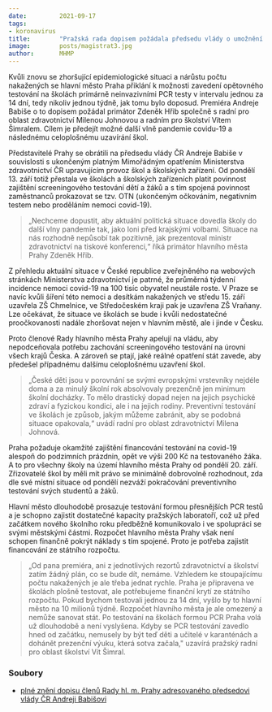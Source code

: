 ```yaml
---
date:         2021-09-17
tags:         
- koronavirus
title:        "Pražská rada dopisem požádala předsedu vlády o umožnění opětovně zavést testování ve školách"
image: 	      posts/magistrat3.jpg
author:       MHMP
---
```


Kvůli znovu se zhoršující epidemiologické situaci a nárůstu počtu nakažených se hlavní město Praha přiklání k možnosti zavedení opětovného testování na školách primárně neinvazivními PCR testy v intervalu jednou za 14 dní, tedy nikoliv jednou týdně, jak tomu bylo doposud. Premiéra Andreje Babiše o to dopisem požádal primátor Zdeněk Hřib společně s radní pro oblast zdravotnictví Milenou Johnovou a radním pro školství Vítem Šimralem. Cílem je předejít možné další vlně pandemie covidu-19 a následnému celoplošnému uzavírání škol.

Představitelé Prahy se obrátili na předsedu vlády ČR Andreje Babiše v souvislosti s ukončeným platným Mimořádným opatřením Ministerstva zdravotnictví ČR upravujícím provoz škol a školských zařízení. Od pondělí 13. září totiž přestala ve školách a školských zařízeních platit povinnost zajištění screeningového testování dětí a žáků a s tím spojená povinnost zaměstnanců prokazovat se tzv. OTN (ukončeným očkováním, negativním testem nebo proděláním nemoci covid-19).

> „Nechceme dopustit, aby aktuální politická situace dovedla školy do další vlny pandemie tak, jako loni před krajskými volbami. Situace na nás rozhodně nepůsobí tak pozitivně, jak prezentoval ministr zdravotnictví na tiskové konferenci,“ říká primátor hlavního města Prahy Zdeněk Hřib. 

Z přehledu aktuální situace v České republice zveřejněného na webových stránkách Ministerstva zdravotnictví je patrné, že průměrná týdenní incidence nemoci covid-19 na 100 tisíc obyvatel neustále roste. V Praze se navíc kvůli šíření této nemoci a desítkám nakažených ve středu 15. září uzavřela ZŠ Chmelnice, ve Středočeském kraji pak je uzavřena ZŠ Vraňany. Lze očekávat, že situace ve školách se bude i kvůli nedostatečné proočkovanosti nadále zhoršovat nejen v hlavním městě, ale i jinde v Česku.

Proto členové Rady hlavního města Prahy apelují na vládu, aby nepodceňovala potřebu zachování screeningového testování na úrovni všech krajů Česka. A zároveň se ptají, jaké reálné opatření stát zavede, aby předešel případnému dalšímu celoplošnému uzavření škol.

> „České děti jsou v porovnání se svými evropskými vrstevníky nejdéle doma a za minulý školní rok absolvovaly prezenčně jen minimum školní docházky. To mělo drastický dopad nejen na jejich psychické zdraví a fyzickou kondici, ale i na jejich rodiny. Preventivní testování ve školách je způsob, jakým můžeme zabránit, aby se podobná situace opakovala,“ uvádí radní pro oblast zdravotnictví Milena Johnová.

Praha požaduje okamžité zajištění financování testování na covid-19 alespoň do podzimních prázdnin, opět ve výši 200 Kč na testovaného žáka. A to pro všechny školy na území hlavního města Prahy od pondělí 20. září. Zřizovatelé škol by měli mít právo se minimálně dobrovolně rozhodnout, zda dle své místní situace od pondělí nezváží pokračování preventivního testování svých studentů a žáků.

Hlavní město dlouhodobě prosazuje testování formou přesnějších PCR testů a je schopno zajistit dostatečné kapacity pražských laboratoří, což už před začátkem nového školního roku předběžně komunikovalo i ve spolupráci se svými městskými částmi. Rozpočet hlavního města Prahy však není schopen finančně pokrýt náklady s tím spojené. Proto je potřeba zajistit financování ze státního rozpočtu.

> „Od pana premiéra, ani z jednotlivých rezortů zdravotnictví a školství zatím žádný plán, co se bude dít, nemáme. Vzhledem ke stoupajícímu počtu nakažených je ale třeba jednat rychle. Praha je připravena ve školách plošně testovat, ale potřebujeme finanční krytí ze státního rozpočtu. Pokud bychom testovali jednou za 14 dní, vyšlo by to hlavní město na 10 milionů týdně. Rozpočet hlavního města je ale omezený a nemůže sanovat stát. Po testování na školách formou PCR Praha volá už dlouhodobě a není vyslyšena. Kdyby se PCR testování zavedlo hned od začátku, nemusely by být teď děti a učitelé v karanténách a dohánět prezenční výuku, která sotva začala," uzavírá pražský radní pro oblast školství Vít Šimral.

### Soubory

* [plné znění dopisu členů Rady hl. m. Prahy adresovaného předsedovi vlády ČR Andreji Babišovi](/assets/pdf/dopisbabisovi.pdf)
